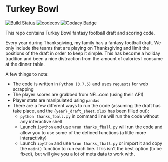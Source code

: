# Turkey Bowl
[![Build Status](https://img.shields.io/travis/loganthomas/turkey-bowl/master.svg?logo=travis)](https://travis-ci.com/loganthomas/turkey-bowl)
[![codecov](https://codecov.io/gh/loganthomas/turkey-bowl/branch/master/graph/badge.svg)](https://codecov.io/gh/loganthomas/turkey-bowl)
[![Codacy Badge](https://app.codacy.com/project/badge/Grade/145530db408e4480bcbdeec98991f23b)](https://www.codacy.com/manual/loganthomas/turkey-bowl/dashboard?utm_source=github.com&amp;utm_medium=referral&amp;utm_content=loganthomas/turkey-bowl&amp;utm_campaign=Badge_Grade)

This repo contains Turkey Bowl fantasy football draft and scoring code.

Every year during Thanksgiving, my family has a fantasy football draft.
We only include the teams that are playing on Thanksgiving and limit the positions of
the draft in order to keep it simple. This has become a holiday tradition and been
a nice distraction from the amount of calories I consume at the dinner table.

A few things to note:
- The code is written in `Python (3.7.5)` and uses `requests` for web scrapping
- The player scores are grabbed from NFL.com (using their API)
- Player stats are manipulated using `pandas`
- There are a few different ways to run the code
  (assuming the draft has take place, and the `{year}_draft_sheet.xlsx` has been filled out):
  - `python thanks_fball.py` in command line will run the code without any interactive shell
  - Launch `ipython` and use `%run thanks_fball.py` will run the code and allow you to use
    some of the defined functions (a little more interactivity)
  - Launch `ipython` and use `%run thanks_fball.py` or import it and copy the `main()`
    function to run each line. This isn't the best option (to be fixed), but will give you
    a lot of meta data to work with.
